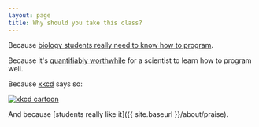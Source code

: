 ```yaml
---
layout: page
title: Why should you take this class?
---
```


Because [biology students really need to know how to
program](http://www.wired.com/wiredscience/2009/03/why-biology-students-should-learn-how-to-program/).

Because it's [quantifiably
worthwhile](http://software-carpentry.org/2011/06/doing-the-math/) for a
scientist to learn how to program well.

Because [xkcd](http://xkcd.com/) says so:

[![xkcd
cartoon](http://imgs.xkcd.com/comics/11th_grade.png)](http://xkcd.com/519/)

And because [students really like it]({{ site.baseurl }}/about/praise).

